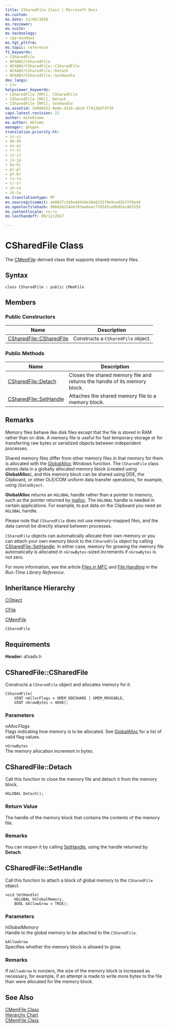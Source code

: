 ```yaml
---
title: CSharedFile Class | Microsoft Docs
ms.custom: 
ms.date: 11/04/2016
ms.reviewer: 
ms.suite: 
ms.technology:
- cpp-windows
ms.tgt_pltfrm: 
ms.topic: reference
f1_keywords:
- CSharedFile
- AFXADV/CSharedFile
- AFXADV/CSharedFile::CSharedFile
- AFXADV/CSharedFile::Detach
- AFXADV/CSharedFile::SetHandle
dev_langs:
- C++
helpviewer_keywords:
- CSharedFile [MFC], CSharedFile
- CSharedFile [MFC], Detach
- CSharedFile [MFC], SetHandle
ms.assetid: 5d000422-9ede-4318-a8c9-f7412b674f39
caps.latest.revision: 21
author: mikeblome
ms.author: mblome
manager: ghogen
translation.priority.ht:
- cs-cz
- de-de
- es-es
- fr-fr
- it-it
- ja-jp
- ko-kr
- pl-pl
- pt-br
- ru-ru
- tr-tr
- zh-cn
- zh-tw
ms.translationtype: MT
ms.sourcegitcommit: 4e0027c345e4d414e28e8232f9e9ced2b73f0add
ms.openlocfilehash: 996656224ab793ae0eacf7d5d3ce0b92ec403359
ms.contentlocale: ru-ru
ms.lasthandoff: 09/12/2017

---
```

# <a name="csharedfile-class"></a>CSharedFile Class
The [CMemFile](../../mfc/reference/cmemfile-class.md)-derived class that supports shared memory files.  
  
## <a name="syntax"></a>Syntax  
  
```  
class CSharedFile : public CMemFile  
```  
  
## <a name="members"></a>Members  
  
### <a name="public-constructors"></a>Public Constructors  
  
|Name|Description|  
|----------|-----------------|  
|[CSharedFile::CSharedFile](#csharedfile)|Constructs a `CSharedFile` object.|  
  
### <a name="public-methods"></a>Public Methods  
  
|Name|Description|  
|----------|-----------------|  
|[CSharedFile::Detach](#detach)|Closes the shared memory file and returns the handle of its memory block.|  
|[CSharedFile::SetHandle](#sethandle)|Attaches the shared memory file to a memory block.|  
  
## <a name="remarks"></a>Remarks  
 Memory files behave like disk files except that the file is stored in RAM rather than on disk. A memory file is useful for fast temporary storage or for transferring raw bytes or serialized objects between independent processes.  
  
 Shared memory files differ from other memory files in that memory for them is allocated with the [GlobalAlloc](http://msdn.microsoft.com/library/windows/desktop/aa366574) Windows function. The `CSharedFile` class stores data in a globally allocated memory block (created using **GlobalAlloc**), and this memory block can be shared using DDE, the Clipboard, or other OLE/COM uniform data transfer operations, for example, using `IDataObject`.  
  
 **GlobalAlloc** returns an `HGLOBAL` handle rather than a pointer to memory, such as the pointer returned by [malloc](../../c-runtime-library/reference/malloc.md). The `HGLOBAL` handle is needed in certain applications. For example, to put data on the Clipboard you need an `HGLOBAL` handle.  
  
 Please note that `CSharedFile` does not use memory-mapped files, and the data cannot be directly shared between processes.  
  
 `CSharedFile` objects can automatically allocate their own memory or you can attach your own memory block to the `CSharedFile` object by calling [CSharedFile::SetHandle](#sethandle). In either case, memory for growing the memory file automatically is allocated in `nGrowBytes`-sized increments if `nGrowBytes` is not zero.  
  
 For more information, see the article [Files in MFC](../../mfc/files-in-mfc.md) and [File Handling](../../c-runtime-library/file-handling.md) in the *Run-Time Library Reference*.  
  
## <a name="inheritance-hierarchy"></a>Inheritance Hierarchy  
 [CObject](../../mfc/reference/cobject-class.md)  
  
 [CFile](../../mfc/reference/cfile-class.md)  
  
 [CMemFile](../../mfc/reference/cmemfile-class.md)  
  
 `CSharedFile`  
  
## <a name="requirements"></a>Requirements  
 **Header:** afxadv.h  
  
##  <a name="csharedfile"></a>  CSharedFile::CSharedFile  
 Constructs a `CSharedFile` object and allocates memory for it.  
  
```  
CSharedFile(
    UINT nAllocFlags = GMEM_DDESHARE | GMEM_MOVEABLE,  
    UINT nGrowBytes = 4096);
```  
  
### <a name="parameters"></a>Parameters  
 *nAllocFlags*  
 Flags indicating how memory is to be allocated. See [GlobalAlloc](http://msdn.microsoft.com/library/windows/desktop/aa366574) for a list of valid flag values.  
  
 `nGrowBytes`  
 The memory allocation increment in bytes.  
  
##  <a name="detach"></a>  CSharedFile::Detach  
 Call this function to close the memory file and detach it from the memory block.  
  
```  
HGLOBAL Detach();
```  
  
### <a name="return-value"></a>Return Value  
 The handle of the memory block that contains the contents of the memory file.  
  
### <a name="remarks"></a>Remarks  
 You can reopen it by calling [SetHandle](#sethandle), using the handle returned by **Detach**.  
  
##  <a name="sethandle"></a>  CSharedFile::SetHandle  
 Call this function to attach a block of global memory to the `CSharedFile` object.  
  
```  
void SetHandle(
    HGLOBAL hGlobalMemory,  
    BOOL bAllowGrow = TRUE);
```  
  
### <a name="parameters"></a>Parameters  
 *hGlobalMemory*  
 Handle to the global memory to be attached to the `CSharedFile`.  
  
 `bAllowGrow`  
 Specifies whether the memory block is allowed to grow.  
  
### <a name="remarks"></a>Remarks  
 If `bAllowGrow` is nonzero, the size of the memory block is increased as necessary, for example, if an attempt is made to write more bytes to the file than were allocated for the memory block.  
  
## <a name="see-also"></a>See Also  
 [CMemFile Class](../../mfc/reference/cmemfile-class.md)   
 [Hierarchy Chart](../../mfc/hierarchy-chart.md)   
 [CMemFile Class](../../mfc/reference/cmemfile-class.md)

